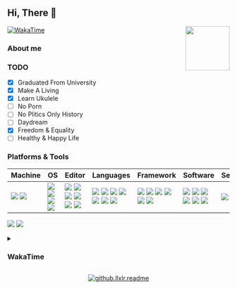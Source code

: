 ## Hi, There 🖖

<img align='right' src='https://cdn.jsdelivr.net/gh/llxlr/llxlr/.github/bg.png' width='100px'>

[![WakaTime](https://github.com/llxlr/llxlr/actions/workflows/waka.yml/badge.svg)](https://github.com/llxlr/llxlr/actions/workflows/waka.yml)

### About me

### TODO

- [x] Graduated From University
- [x] Make A Living
- [x] Learn Ukulele
- [ ] No Porn
- [ ] No Plitics Only History
- [ ] Daydream
- [x] Freedom & Equality
- [ ] Healthy & Happy Life

### Platforms & Tools

<!-- https://simpleicons.org/ -->

| Machine                                                      | OS                                                           | Editor                                                       | Languages                                                    | Framework                                                    | Software                                                     | Service                                                      |
| :----------------------------------------------------------- | :----------------------------------------------------------- | ------------------------------------------------------------ | ------------------------------------------------------------ | ------------------------------------------------------------ | ------------------------------------------------------------ | ------------------------------------------------------------ |
| [![](https://img.shields.io/badge/-Dell-f0f6fc?style=flat-square&logo=dell&logoColor=blue)](https://www.dell.com/) [![](https://img.shields.io/badge/-Raspberry%20Pi-C51A4A?style=flat-square&logo=raspberry-pi&logoColor=white)](https://www.raspberrypi.org/) | [![](https://img.shields.io/badge/-Windows%2011-6ad1fe?style=flat-square&logo=microsoft&logoColor=white)](https://www.microsoft.com/windows/) [![](https://img.shields.io/badge/-Ubuntu%2022.04%20LTS-E95420?style=flat-square&logo=Ubuntu&logoColor=white)](https://ubuntu.com/) [![](https://img.shields.io/badge/-CentOS-262577?style=flat-square&logo=CentOS&logoColor=white)](https://www.centos.org/) [![](https://img.shields.io/badge/-Arch%20Linux-1793D1?style=flat-square&logo=archlinux&logoColor=white)](https://archlinux.org/) | [![](https://img.shields.io/badge/-Visual%20Studio%20Code-blue?style=flat-square&logo=visual-studio-code&logoColor=white)](https://code.visualstudio.com/) [![](https://img.shields.io/badge/-PyCharm-000000?style=flat-square&logo=pycharm&logoColor=white)](https://www.jetbrains.com/pycharm/) [![](https://img.shields.io/badge/-GoLand-000000?style=flat-square&logo=goland&logoColor=white)](https://www.jetbrains.com/go/) [![](https://img.shields.io/badge/-Sublime%20Text-ff9800?style=flat-square&logo=sublimetext&logoColor=white)](https://www.sublimetext.com/) [![](https://img.shields.io/badge/-Neovim-8fff6d?style=flat-square&logo=neovim&logoColor=white)](https://neovim.io/) [![](https://img.shields.io/badge/-Jupyter-f37626?style=flat-square&logo=jupyter&logoColor=white)](https://jupyter.org/) | [![](https://img.shields.io/badge/-HTML5-e34f26?style=flat-square&logo=html5&logoColor=white)](https://html.spec.whatwg.org/) [![](https://img.shields.io/badge/-CSS3-1572b6?style=flat-square&logo=css3&logoColor=white)](https://www.w3.org/Style/CSS/) [![](https://img.shields.io/badge/-JavaScript-f7e018?style=flat-square&logo=javascript&logoColor=white)](https://www.ecma-international.org/) [![](https://img.shields.io/badge/-Python-yellow?style=flat-square&logo=python&logoColor=white)](https://www.python.org/) [![](https://img.shields.io/badge/-Golang-00add8?style=flat-square&logo=go&logoColor=white)](https://golang.org/) [![](https://img.shields.io/badge/-R-276dc3?style=flat-square&logo=R&logoColor=white)](https://www.r-project.org/) [![](https://img.shields.io/badge/-C-a8b9cc?style=flat-square&logo=c&logoColor=white)]() | [![](https://img.shields.io/badge/-PyTorch-ee4c2c?style=flat-square&logo=pytorch&logoColor=white)](https://pytorch.org/) [![](https://img.shields.io/badge/-Scikit%20Learn-f7931e?style=flat-square&logo=scikitlearn&logoColor=white)](https://scikit-learn.org/) [![](https://img.shields.io/badge/-TensorFlow-f38020?style=flat-square&logo=tensorflow&logoColor=white)](https://tensorflow.google.cn/) [![](https://img.shields.io/badge/-Vue.js-4fc08d?style=flat-square&logo=vuedotjs&logoColor=white)](https://vuejs.org/) [![](https://img.shields.io/badge/-FastAPI-009688?style=flat-square&logo=fastapi&logoColor=white)](https://fastapi.tiangolo.com/zh/) [![](https://img.shields.io/badge/-Flask-000000?style=flat-square&logo=flask&logoColor=white)](https://flask.palletsprojects.com/) | [![](https://img.shields.io/badge/-LaTeX-008080?style=flat-square&logo=latex&logoColor=white)](https://www.latex-project.org/) [![](https://img.shields.io/badge/-Node.js-43853d?style=flat-square&logo=nodedotjs&logoColor=white)](https://nodejs.org/) [![](https://img.shields.io/badge/-NPM-cb3837?style=flat-square&logo=npm&logoColor=white)](https://npmjs.com/) [![](https://img.shields.io/badge/-Miniconda-42B029?style=flat-square&logo=anaconda&logoColor=white)](https://conda.io/) [![](https://img.shields.io/badge/-Docker-2496ed?style=flat-square&logo=docker&logoColor=white)](https://www.docker.com/) [![](https://img.shields.io/badge/-Oracle-F80000?style=flat-square&logo=oracle&logoColor=white)](https://www.oracle.com/database/) | [![](https://img.shields.io/badge/-CloudFlare-f38020?style=flat-square&logo=cloudflare&logoColor=white)](https://www.cloudflare.com/) |

![](https://github-readme-stats.vercel.app/api?username=llxlr&include_all_commits=true&show_icons=true&hide_title=true&hide_border=true)
![](https://github-readme-stats.vercel.app/api/top-langs/?username=llxlr&theme=vue&layout=compact&hide_title=true&hide_border=true)

<details>
<summary><h3>WakaTime</h3></summary>
<!--START_SECTION:waka-->
![Code Time](http://img.shields.io/badge/Code%20Time-1%2C736%20hrs%2031%20mins-blue)

**I'm a Night 🦉** 

```text
🌞 Morning                111 commits         ███░░░░░░░░░░░░░░░░░░░░░░   10.66 % 
🌆 Daytime                224 commits         █████░░░░░░░░░░░░░░░░░░░░   21.52 % 
🌃 Evening                346 commits         ████████░░░░░░░░░░░░░░░░░   33.24 % 
🌙 Night                  360 commits         █████████░░░░░░░░░░░░░░░░   34.58 % 
```
📅 **I'm Most Productive on Tuesday** 

```text
Monday                   160 commits         ████░░░░░░░░░░░░░░░░░░░░░   15.37 % 
Tuesday                  177 commits         ████░░░░░░░░░░░░░░░░░░░░░   17.00 % 
Wednesday                166 commits         ████░░░░░░░░░░░░░░░░░░░░░   15.95 % 
Thursday                 136 commits         ███░░░░░░░░░░░░░░░░░░░░░░   13.06 % 
Friday                   120 commits         ███░░░░░░░░░░░░░░░░░░░░░░   11.53 % 
Saturday                 168 commits         ████░░░░░░░░░░░░░░░░░░░░░   16.14 % 
Sunday                   114 commits         ███░░░░░░░░░░░░░░░░░░░░░░   10.95 % 
```


📊 **This Week I Spent My Time On** 

```text
🕑︎ Time Zone: Asia/Shanghai

💬 Programming Languages: 
CSV                      12 mins             █████████░░░░░░░░░░░░░░░░   36.19 % 
Python                   11 mins             ████████░░░░░░░░░░░░░░░░░   31.39 % 
ActionScript             8 mins              ██████░░░░░░░░░░░░░░░░░░░   22.68 % 
Ezhil                    3 mins              ██░░░░░░░░░░░░░░░░░░░░░░░   09.73 % 

🔥 Editors: 
Sublime Text             35 mins             █████████████████████████   100.00 % 

💻 Operating System: 
Windows                  35 mins             █████████████████████████   100.00 % 
```

**I Mostly Code in Python** 

```text
Python                   10 repos            █████████░░░░░░░░░░░░░░░░   34.48 % 
JavaScript               5 repos             ████░░░░░░░░░░░░░░░░░░░░░   17.24 % 
Shell                    4 repos             ███░░░░░░░░░░░░░░░░░░░░░░   13.79 % 
TeX                      2 repos             ██░░░░░░░░░░░░░░░░░░░░░░░   06.90 % 
PowerShell               1 repo              █░░░░░░░░░░░░░░░░░░░░░░░░   03.45 % 
```




 Last Updated on 20/09/2023 00:27:32 UTC
<!--END_SECTION:waka-->
</details>

<p align="center">
  <a href="https://count.getloli.com/">
    <img src="https://count.getloli.com/get/@github.llxlr.readme?theme=rule34" alt="github.llxlr.readme">
  </a>
</p>
